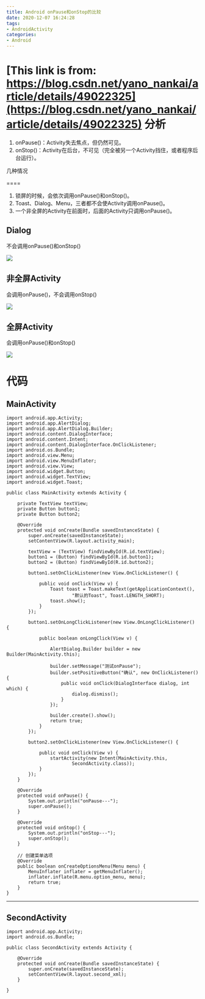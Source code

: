 ```yaml
---
title: Android onPause和onStop的比较
date: 2020-12-07 16:24:28
tags:
- AndroidActivity
categories:
- Android
---
```

[This link is from: https://blog.csdn.net/yano_nankai/article/details/49022325](https://blog.csdn.net/yano_nankai/article/details/49022325)
分析
==

1.  onPause()：Activity失去焦点，但仍然可见。
2.  onStop()：Activity在后台，不可见（完全被另一个Activity挡住，或者程序后台运行）。

几种情况
<!-- more -->
====

1.  锁屏的时候，会依次调用onPause()和onStop()。
2.  Toast、Dialog、Menu，三者都不会使Activity调用onPause()。
3.  一个非全屏的Activity在前面时，后面的Activity只调用onPause()。

Dialog
------

不会调用onPause()和onStop()  

![](https://img-blog.csdn.net/20151010121353789)

非全屏Activity
-----------

会调用onPause()，不会调用onStop()

![](https://img-blog.csdn.net/20151010121603079)

全屏Activity
----------

会调用onPause()和onStop()  

![](https://img-blog.csdn.net/20151010122736424)

代码
==

MainActivity
------------

    import android.app.Activity;
    import android.app.AlertDialog;
    import android.app.AlertDialog.Builder;
    import android.content.DialogInterface;
    import android.content.Intent;
    import android.content.DialogInterface.OnClickListener;
    import android.os.Bundle;
    import android.view.Menu;
    import android.view.MenuInflater;
    import android.view.View;
    import android.widget.Button;
    import android.widget.TextView;
    import android.widget.Toast;
    
    public class MainActivity extends Activity {
    
        private TextView textView;
        private Button button1;
        private Button button2;
    
        @Override
        protected void onCreate(Bundle savedInstanceState) {
            super.onCreate(savedInstanceState);
            setContentView(R.layout.activity_main);
    
            textView = (TextView) findViewById(R.id.textView);
            button1 = (Button) findViewById(R.id.button1);
            button2 = (Button) findViewById(R.id.button2);
    
            button1.setOnClickListener(new View.OnClickListener() {
    
                public void onClick(View v) {
                    Toast toast = Toast.makeText(getApplicationContext(),
                            "默认的Toast", Toast.LENGTH_SHORT);
                    toast.show();
                }
            });
    
            button1.setOnLongClickListener(new View.OnLongClickListener() {
    
                public boolean onLongClick(View v) {
    
                    AlertDialog.Builder builder = new Builder(MainActivity.this);
    
                    builder.setMessage("测试onPause");
                    builder.setPositiveButton("确认", new OnClickListener() {
                        public void onClick(DialogInterface dialog, int which) {
                            dialog.dismiss();
                        }
                    });
    
                    builder.create().show();
                    return true;
                }
            });
    
            button2.setOnClickListener(new View.OnClickListener() {
    
                public void onClick(View v) {
                    startActivity(new Intent(MainActivity.this,
                            SecondActivity.class));
                }
            });
        }
    
        @Override
        protected void onPause() {
            System.out.println("onPause---");
            super.onPause();
        }
    
        @Override
        protected void onStop() {
            System.out.println("onStop---");
            super.onStop();
        }
    
        // 创建菜单选项
        @Override
        public boolean onCreateOptionsMenu(Menu menu) {
            MenuInflater inflater = getMenuInflater();
            inflater.inflate(R.menu.option_menu, menu);
            return true;
        }
    }

* * *

SecondActivity
--------------

    import android.app.Activity;
    import android.os.Bundle;
    
    public class SecondActivity extends Activity {
    
        @Override
        protected void onCreate(Bundle savedInstanceState) {
            super.onCreate(savedInstanceState);
            setContentView(R.layout.second_xml);
        }
    
    }